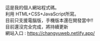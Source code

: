 這是我的個人網站程式碼。<br/>
利用 HTML+CSS+JavaScript所寫。<br/>
目前只支援電腦版，手機版本還在開發當中!!<br/>
目前還沒完全完成，將持續更新<br/>
網站入口 : https://changyuweb.netlify.app/
